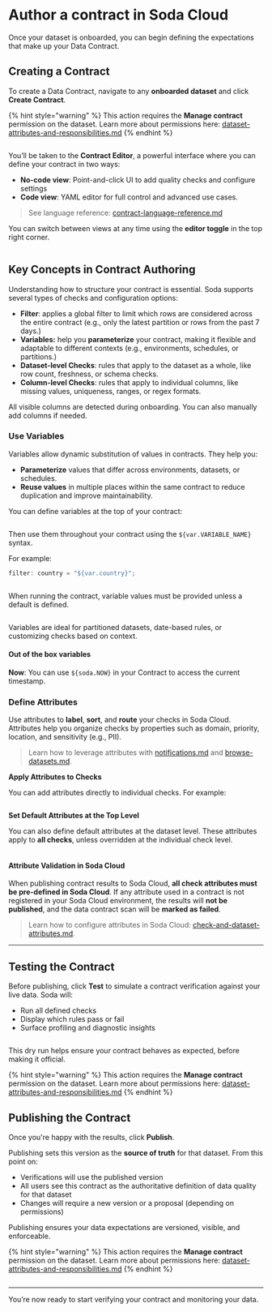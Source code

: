 # Author a contract in Soda Cloud

Once your dataset is onboarded, you can begin defining the expectations that make up your Data Contract.

## Creating a Contract

To create a Data Contract, navigate to any **onboarded dataset** and click **Create Contract**.

{% hint style="warning" %}
This action requires the **Manage contract** permission on the dataset. Learn more about permissions here: [dataset-attributes-and-responsibilities.md](../../dataset-attributes-and-responsibilities.md "mention")
{% endhint %}

<figure><img src="../../.gitbook/assets/Screenshot 2025-06-09 at 10.21.40 AM.png" alt=""><figcaption></figcaption></figure>

You’ll be taken to the **Contract Editor**, a powerful interface where you can define your contract in two ways:

* **No-code view**: Point-and-click UI to add quality checks and configure settings
* **Code view**: YAML editor for full control and advanced use cases.

> See language reference: [contract-language-reference.md](../../reference/contract-language-reference.md "mention")

You can switch between views at any time using the **editor toggle** in the top right corner.

<figure><img src="../../.gitbook/assets/collaborative_contract_toggle.gif" alt=""><figcaption></figcaption></figure>

## Key Concepts in Contract Authoring

Understanding how to structure your contract is essential. Soda supports several types of checks and configuration options:

* **Filter**: applies a global filter to limit which rows are considered across the entire contract (e.g., only the latest partition or rows from the past 7 days.)
* **Variables:** help you **parameterize** your contract, making it flexible and adaptable to different contexts (e.g., environments, schedules, or partitions.)
* **Dataset-level Checks**: rules that apply to the dataset as a whole, like row count, freshness, or schema checks.
* **Column-level Checks**: rules that apply to individual columns, like missing values, uniqueness, ranges, or regex formats.

All visible columns are detected during onboarding. You can also manually add columns if needed.

### Use Variables

Variables allow dynamic substitution of values in contracts. They help you:

* **Parameterize** values that differ across environments, datasets, or schedules.
* **Reuse values** in multiple places within the same contract to reduce duplication and improve maintainability.

You can define variables at the top of your contract:

<figure><img src="../../.gitbook/assets/Screenshot 2025-05-20 at 3.10.05 PM.png" alt=""><figcaption></figcaption></figure>

Then use them throughout your contract using the `${var.VARIABLE_NAME}` syntax.

For example:

```javascript
filter: country = "${var.country}";
```

<figure><img src="../../.gitbook/assets/Screenshot 2025-05-20 at 3.10.10 PM.png" alt=""><figcaption></figcaption></figure>

When running the contract, variable values must be provided unless a default is defined.

<figure><img src="../../.gitbook/assets/Screenshot 2025-05-20 at 3.10.59 PM.png" alt=""><figcaption></figcaption></figure>

Variables are ideal for partitioned datasets, date-based rules, or customizing checks based on context.

#### Out of the box variables

**Now**: You can use `${soda.NOW}` in your Contract to access the current timestamp.



### Define Attributes

Use attributes to **label**, **sort**, and **route** your checks in Soda Cloud. Attributes help you organize checks by properties such as domain, priority, location, and sensitivity (e.g., PII).

> Learn how to leverage attributes with [notifications.md](../../manage-issues/notifications.md "mention") and [browse-datasets.md](../../manage-issues/browse-datasets.md "mention").&#x20;

**Apply Attributes to Checks**

You can add attributes directly to individual checks. For example:

<figure><img src="../../.gitbook/assets/Screenshot 2025-07-11 at 11.46.14 AM.png" alt=""><figcaption></figcaption></figure>



**Set Default Attributes at the Top Level**

You can also define default attributes at the dataset level. These attributes apply to **all checks**, unless overridden at the individual check level.



<figure><img src="../../.gitbook/assets/Screenshot 2025-07-11 at 11.45.50 AM.png" alt=""><figcaption></figcaption></figure>



#### **Attribute Validation in Soda Cloud**

When publishing contract results to Soda Cloud, **all check attributes must be pre-defined in Soda Cloud**. If any attribute used in a contract is not registered in your Soda Cloud environment, the results will **not be published**, and the data contract scan will be **marked as failed**.

> Learn how to configure attributes in Soda Cloud: [check-and-dataset-attributes.md](../../manage-issues/check-and-dataset-attributes.md "mention").&#x20;

***

## Testing the Contract

Before publishing, click **Test** to simulate a contract verification against your live data. Soda will:

* Run all defined checks
* Display which rules pass or fail
* Surface profiling and diagnostic insights

<figure><img src="../../.gitbook/assets/Screenshot 2025-05-20 at 3.13.07 PM.png" alt=""><figcaption></figcaption></figure>

This dry run helps ensure your contract behaves as expected, before making it official.

{% hint style="warning" %}
This action requires the **Manage contract** permission on the dataset. Learn more about permissions here: [dataset-attributes-and-responsibilities.md](../../dataset-attributes-and-responsibilities.md "mention")
{% endhint %}

## Publishing the Contract

Once you're happy with the results, click **Publish**.

Publishing sets this version as the **source of truth** for that dataset. From this point on:

* Verifications will use the published version
* All users see this contract as the authoritative definition of data quality for that dataset
* Changes will require a new version or a proposal (depending on permissions)

Publishing ensures your data expectations are versioned, visible, and enforceable.

{% hint style="warning" %}
This action requires the **Manage contract** permission on the dataset. Learn more about permissions here: [dataset-attributes-and-responsibilities.md](../../dataset-attributes-and-responsibilities.md "mention")
{% endhint %}

<figure><img src="../../.gitbook/assets/Screenshot 2025-05-20 at 3.13.24 PM.png" alt=""><figcaption></figcaption></figure>

***

You’re now ready to start verifying your contract and monitoring your data.
